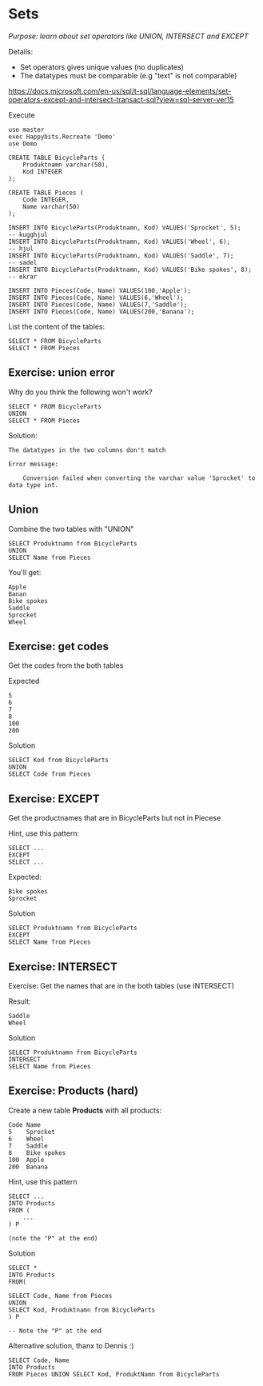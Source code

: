 # Sets

*Purpose: learn about set operators like UNION, INTERSECT and EXCEPT*

Details:

- Set operators gives unique values (no duplicates)
- The datatypes must be comparable (e.g "text" is not comparable)

https://docs.microsoft.com/en-us/sql/t-sql/language-elements/set-operators-except-and-intersect-transact-sql?view=sql-server-ver15

Execute

	use master
	exec Happybits.Recreate 'Demo'
	use Demo

	CREATE TABLE BicycleParts (
		Produktnamn varchar(50),
		Kod INTEGER
	);

	CREATE TABLE Pieces (
		Code INTEGER,
		Name varchar(50) 
	);
	
	INSERT INTO BicycleParts(Produktnamn, Kod) VALUES('Sprocket', 5);      -- kugghjul
	INSERT INTO BicycleParts(Produktnamn, Kod) VALUES('Wheel', 6);         -- hjul
	INSERT INTO BicycleParts(Produktnamn, Kod) VALUES('Saddle', 7);        -- sadel
	INSERT INTO BicycleParts(Produktnamn, Kod) VALUES('Bike spokes', 8);   -- ekrar

	INSERT INTO Pieces(Code, Name) VALUES(100,'Apple'); 
	INSERT INTO Pieces(Code, Name) VALUES(6,'Wheel'); 
	INSERT INTO Pieces(Code, Name) VALUES(7,'Saddle'); 
	INSERT INTO Pieces(Code, Name) VALUES(200,'Banana'); 


List the content of the tables:

	SELECT * FROM BicycleParts
	SELECT * FROM Pieces

## Exercise: union error

Why do you think the following won't work?

	SELECT * FROM BicycleParts
	UNION
	SELECT * FROM Pieces

Solution:

	The datatypes in the two columns don't match

	Error message:

		Conversion failed when converting the varchar value 'Sprocket' to data type int.

## Union

Combine the two tables with "UNION"

	SELECT Produktnamn from BicycleParts
	UNION
	SELECT Name from Pieces

You'll get:

	Apple
	Banan
	Bike spokes
	Saddle
	Sprocket
	Wheel



## Exercise: get codes

Get the codes from the both tables

Expected

	5
	6
	7
	8
	100
	200

Solution

	SELECT Kod from BicycleParts
	UNION
	SELECT Code from Pieces

## Exercise: EXCEPT 

Get the productnames that are in BicycleParts but not in Piecese 

Hint, use this pattern:

	SELECT ... 
	EXCEPT 
	SELECT ...

Expected:

	Bike spokes
	Sprocket

Solution

	SELECT Produktnamn from BicycleParts
	EXCEPT
	SELECT Name from Pieces

## Exercise: INTERSECT

Exercise: Get the names that are in the both tables (use INTERSECT)

Result:

	Saddle
	Wheel

Solution

	SELECT Produktnamn from BicycleParts
	INTERSECT
	SELECT Name from Pieces


## Exercise: Products (hard)

Create a new table **Products** with all products:

	Code Name
	5	 Sprocket
	6	 Wheel
	7	 Saddle
	8	 Bike spokes
	100	 Apple
	200	 Banana

Hint, use this pattern

	SELECT ...
	INTO Products
	FROM (
		...
	) P

	(note the "P" at the end)

Solution

	SELECT * 
	INTO Products
	FROM(
	
	SELECT Code, Name from Pieces
	UNION
	SELECT Kod, Produktnamn from BicycleParts
	) P               
	
	-- Note the "P" at the end

Alternative solution, thanx to Dennis :)

	SELECT Code, Name
	INTO Products
	FROM Pieces UNION SELECT Kod, ProduktNamn from BicycleParts
